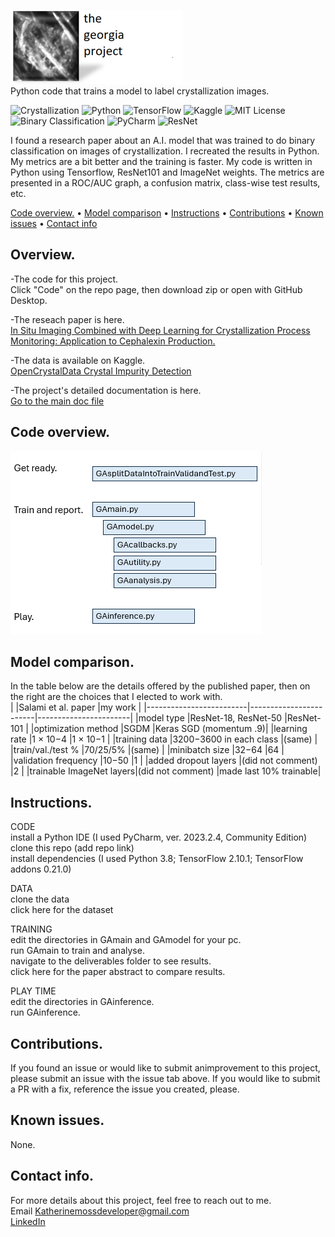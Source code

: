 
![Hero](images/HeroWithTitleSmall.png)  
Python code that trains a model to label crystallization images.  

![Crystallization](https://img.shields.io/badge/domain-Crystallization-white)
![Python](https://img.shields.io/badge/Python-3.8-lightblue)
![TensorFlow](https://img.shields.io/badge/TensorFlow-2.10.1-blue)
![Kaggle](https://img.shields.io/badge/Kaggle-Data-teal?logo=kaggle&logoColor=white)
![MIT License](https://img.shields.io/badge/License-MIT-green)
![Binary Classification](https://img.shields.io/badge/task-Binary_Classification-yellowgreen)
![PyCharm](https://img.shields.io/badge/PyCharm-2023.2.4-orange)
![ResNet](https://img.shields.io/badge/model-ResNet-yellow)


I found a research paper about an A.I. model that was trained to do binary classification on images of crystallization. 
I recreated the results in Python.  My metrics are a bit better and the training is faster.  My code is written in Python using Tensorflow, ResNet101 and ImageNet weights.  The metrics are presented in a ROC/AUC graph, a confusion matrix, class-wise test results, etc.  
 
[Code overview.](#code-overview) • 
[Model comparison](#model-comparison) • 
[Instructions](#Instructions) • 
[Contributions](#contributions) • 
[Known issues](#known-issues) • 
[Contact info](#contact-info)


## Overview. 
-The code for this project.  
Click "Code" on the repo page, then download zip or open with GitHub Desktop.  

-The reseach paper is here.  
[In Situ Imaging Combined with Deep Learning for Crystallization Process Monitoring: Application to Cephalexin Production.](https://www.sciencedirect.com/science/article/abs/pii/S1083616021010896)  

-The data is available on Kaggle.  
[OpenCrystalData Crystal Impurity Detection](https://www.kaggle.com/datasets/opencrystaldata/cephalexin-reactive-crystallization?resource=download)  

-The project's detailed documentation is here.  
[Go to the main doc file](docs/maindoc.md)  

## Code overview.  
<img src="images/codeoverview.png" alt="code overview" width="402" height="293">  

## Model comparison.  
In the table below are the details offered by the published paper, then on the right are the choices that I elected to work with.   
|                         |Salami et al. paper     |my work                |
|-------------------------|------------------------|-----------------------|
|model type               |ResNet-18, ResNet-50    |ResNet-101             |
|optimization method      |SGDM	                  |Keras SGD (momentum .9)|
|learning rate 			  |1 × 10−4                |1 × 10−1	            |
|training data            |3200−3600 in each class |(same)                 |
|train/val./test %        |70/25/5%                |(same)                 |
|minibatch size 	        |32−64                   |64                     |
|validation frequency     |10−50                   |1                      |
|added dropout layers     |(did not comment)       |2                      |
|trainable ImageNet layers|(did not comment)       |made last 10% trainable|

## Instructions.  
   CODE  
   install a Python IDE (I used PyCharm, ver. 2023.2.4, Community Edition)  
   clone this repo (add repo link)  
   install dependencies (I used Python 3.8; TensorFlow 2.10.1; TensorFlow addons 0.21.0)

   DATA  
   clone the data  
   click here for the dataset  
   
   TRAINING  
   edit the directories in GAmain and GAmodel for your pc.  
   run GAmain to train and analyse.  
   navigate to the deliverables folder to see results.  
   click here for the paper abstract to compare results.   

   PLAY TIME  
   edit the directories in GAinference.  
   run GAinference.  

## Contributions.  
If you found an issue or would like to submit animprovement to this project, please submit an issue with the issue tab above.  If you would like to submit a PR with a fix, reference the issue you created, please.  

## Known issues.  
None.  

## Contact info.  
For more details about this project, feel free to reach out to me.  
Email Katherinemossdeveloper@gmail.com  
[LinkedIn](https://www.linkedin.com/pub/katherine-moss/3/b49/228)  



